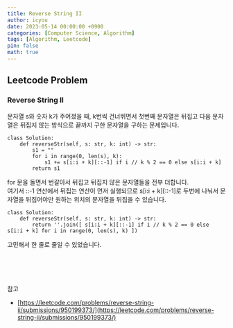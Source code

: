 ```yaml
---
title: Reverse String II
author: icyou
date: 2023-05-14 00:00:00 +0900
categories: [Computer Science, Algorithm]
tags: [Algorithm, Leetcode]
pin: false
math: true
---
```


## Leetcode Problem

### Reverse String II
문자열 s와 숫자 k가 주어졌을 때, k번씩 건너뛰면서 첫번째 문자열은 뒤집고 다음 문자열은 뒤집지 않는 방식으로 끝까지 구한 문자열을 구하는 문제입니다.

```
class Solution:
    def reverseStr(self, s: str, k: int) -> str:
        s1 = ""
        for i in range(0, len(s), k):
            s1 += s[i:i + k][::-1] if i // k % 2 == 0 else s[i:i + k]
        return s1
```
for 문을 돌면서 번갈아서 뒤집고 뒤집지 않은 문자열들을 전부 더합니다.  
여기서 ::-1 연산에서 뒤집는 연산이 먼저 실행되므로 s\[i:i + k\]\[::-1\]로 두번에 나눠서 문자열을 뒤집어야만 원하는 위치의 문자열을 뒤집을 수 있습니다.
```
class Solution:
    def reverseStr(self, s: str, k: int) -> str:
        return ''.join([ s[i:i + k][::-1] if i // k % 2 == 0 else s[i:i + k] for i in range(0, len(s), k) ])
```
고민해서 한 줄로 줄일 수 있었습니다.  


<br/><br/><br/><br/>
참고 
- [https://leetcode.com/problems/reverse-string-ii/submissions/950199373/](https://leetcode.com/problems/reverse-string-ii/submissions/950199373/)